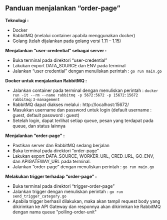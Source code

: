 ## Panduan menjalankan “order-page”

**Teknologi :**

-	Docker
-	RabbitMQ (melalui container apabila menggunakan docker)
-	Golang (telah dijalankan pada golang versi 1.11 – 1.15)


**Menjalankan “user-credential” sebagai server :**

-	Buka terminal pada direktori “user-credential”
-	Lakukan export DATA_SOURCE dan ENV pada terminal
-	Jalankan “user credential” dengan menuliskan perintah : `go run main.go`


**Docker untuk menjalankan RabbitMQ :**

-	Jalankan container pada terminal dengan menuliskan perintah : `docker run -it --rm --name rabbitmq -p 5672:5672 -p 15672:15672 rabbitmq:3-management` 
-	RabbitMQ dapat diakses melalui : http://localhost:15672/
-	Masukkan username dan password untuk login (default username : guest, default password : guest)
-	Setelah login, dapat terlihat setiap queue, pesan yang terdapat pada queue, dan status lainnya


**Menjalankan “order-page” :**

-	Pastikan server dan RabbitMQ sedang berjalan
-	Buka terminal pada direktori “order-page”
-	Lakukan export DATA_SOURCE, WORKER_URL, CRED_URL, GO_ENV, dan APIGATEWAY_URL pada terminal. 
-	Jalankan “order-page” dengan menuliskan perintah : `go run main.go` 

**Melakukan trigger terhadap “order-page” :**

-	Buka terminal pada direktori “trigger-order-page”
-	Jalankan trigger dengan menuliskan perintah : `go run send_trigger_category.go`
- Apabila trigger berhasil dilakukan, maka akan tampil request body yang dikirimkan ke API Gateway dan responnya akan dikirimkan ke RabbitMQ dengan nama queue "polling-order-unit"
